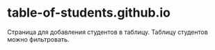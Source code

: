 # table-of-students.github.io
Страница для добавления студентов в таблицу. Таблицу студентов можно фильтровать. 
